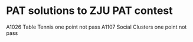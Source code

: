 # PAT solutions to ZJU PAT contest
A1026 Table Tennis one point not pass
A1107 Social Clusters one point not pass
